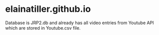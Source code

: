 # elainatiller.github.io

Database is JRP2.db and already has all video entries from Youtube API which are stored in Youtube.csv file. 
